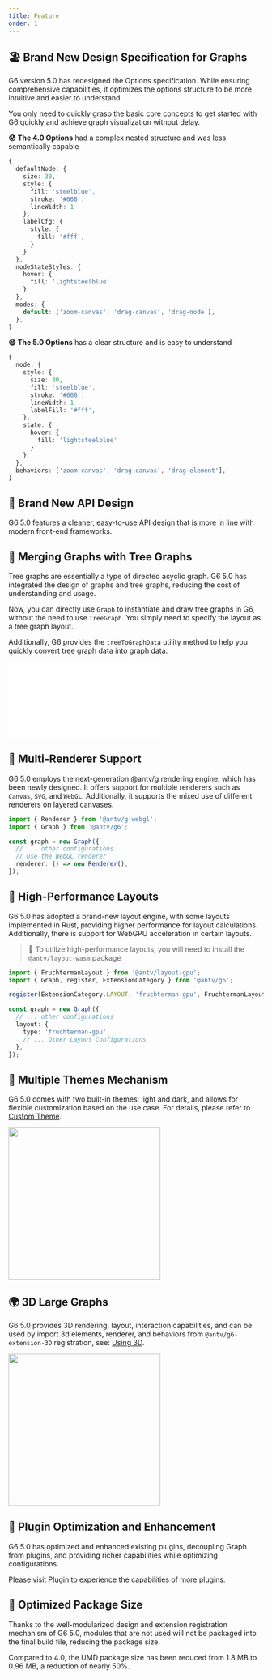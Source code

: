 ```yaml
---
title: Feature
order: 1
---
```


## 🏖️ Brand New Design Specification for Graphs

G6 version 5.0 has redesigned the Options specification. While ensuring comprehensive capabilities, it optimizes the options structure to be more intuitive and easier to understand.

You only need to quickly grasp the basic [core concepts](/en/manual/core-concept/graph) to get started with G6 quickly and achieve graph visualization without delay.

**😰 The 4.0 Options** had a complex nested structure and was less semantically capable

```typescript
{
  defaultNode: {
    size: 30,
    style: {
      fill: 'steelblue',
      stroke: '#666',
      lineWidth: 1
    },
    labelCfg: {
      style: {
        fill: '#fff',
      }
    }
  },
  nodeStateStyles: {
    hover: {
      fill: 'lightsteelblue'
    }
  },
  modes: {
    default: ['zoom-canvas', 'drag-canvas', 'drag-node'],
  },
}
```

**😄 The 5.0 Options** has a clear structure and is easy to understand

```typescript
{
  node: {
    style: {
      size: 30,
      fill: 'steelblue',
      stroke: '#666',
      lineWidth: 1
      labelFill: '#fff',
    },
    state: {
      hover: {
        fill: 'lightsteelblue'
      }
    }
  },
  behaviors: ['zoom-canvas', 'drag-canvas', 'drag-element'],
}
```

## 🔨 Brand New API Design

G6 5.0 features a cleaner, easy-to-use API design that is more in line with modern front-end frameworks.

## 🌲 Merging Graphs with Tree Graphs

Tree graphs are essentially a type of directed acyclic graph. G6 5.0 has integrated the design of graphs and tree graphs, reducing the cost of understanding and usage.

Now, you can directly use `Graph` to instantiate and draw tree graphs in G6, without the need to use `TreeGraph`. You simply need to specify the layout as a tree graph layout.

Additionally, G6 provides the `treeToGraphData` utility method to help you quickly convert tree graph data into graph data.

<embed src="@/common/manual/feature/treeToGraphData.md"></embed>

## 🌆 Multi-Renderer Support

G6 5.0 employs the next-generation @antv/g rendering engine, which has been newly designed. It offers support for multiple renderers such as `Canvas`, `SVG`, and `WebGL`. Additionally, it supports the mixed use of different renderers on layered canvases.

```typescript
import { Renderer } from '@antv/g-webgl';
import { Graph } from '@antv/g6';

const graph = new Graph({
  // ... other configurations
  // Use the WebGL renderer
  renderer: () => new Renderer(),
});
```

## 🚀 High-Performance Layouts

G6 5.0 has adopted a brand-new layout engine, with some layouts implemented in Rust, providing higher performance for layout calculations. Additionally, there is support for WebGPU acceleration in certain layouts.

> 🚀 To utilize high-performance layouts, you will need to install the `@antv/layout-wasm` package

```typescript
import { FruchtermanLayout } from '@antv/layout-gpu';
import { Graph, register, ExtensionCategory } from '@antv/g6';

register(ExtensionCategory.LAYOUT, 'fruchterman-gpu', FruchtermanLayout);

const graph = new Graph({
  // ... other configurations
  layout: {
    type: 'fruchterman-gpu',
    // ... Other Layout Configurations
  },
});
```

## 🎨 Multiple Themes Mechanism

G6 5.0 comes with two built-in themes: light and dark, and allows for flexible customization based on the use case. For details, please refer to [Custom Theme](/en/manual/custom-extension/theme).

<image width="300" src="https://mdn.alipayobjects.com/huamei_qa8qxu/afts/img/A*gASzQbsbAaIAAAAAAAAAAAAADmJ7AQ/original"></image>

## 🌍 3D Large Graphs

G6 5.0 provides 3D rendering, layout, interaction capabilities, and can be used by import 3d elements, renderer, and behaviors from `@antv/g6-extension-3D` registration, see: [Using 3D](/manual/further-reading/3d).

<image width="300" src="https://mdn.alipayobjects.com/huamei_qa8qxu/afts/img/A*ZQoEQLKazPIAAAAAAAAAAAAADmJ7AQ/original"></image>

## 💪 Plugin Optimization and Enhancement

G6 5.0 has optimized and enhanced existing plugins, decoupling Graph from plugins, and providing richer capabilities while optimizing configurations.

Please visit [Plugin](/en/api/plugins/bubble-sets) to experience the capabilities of more plugins.

## 💼 Optimized Package Size

Thanks to the well-modularized design and extension registration mechanism of G6 5.0, modules that are not used will not be packaged into the final build file, reducing the package size.

Compared to 4.0, the UMD package size has been reduced from 1.8 MB to 0.96 MB, a reduction of nearly 50%.
